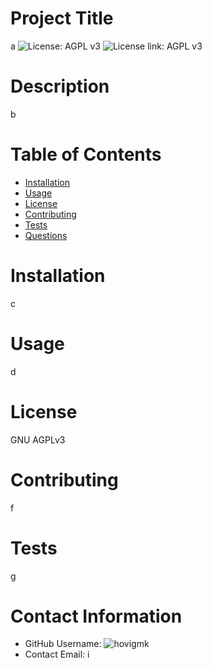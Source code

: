 
# Project Title
a
![License: AGPL v3](https://img.shields.io/badge/License-AGPL%20v3-blue.svg)
![License link: AGPL v3](https://www.gnu.org/licenses/agpl-3.0)
# Description
b
# Table of Contents 
* [Installation](#Installation)
* [Usage](#Usage)
* [License](#Installation)
* [Contributing](#Contributing)
* [Tests](#Tests)
* [Questions](#Contact-Information)
  
# Installation
c
# Usage
d
# License 
GNU AGPLv3
# Contributing 
f
# Tests
g
# Contact Information 
* GitHub Username: ![hovigmk](github.com/hovigmk)
* Contact Email: i
